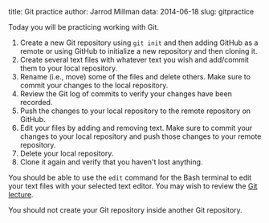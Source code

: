 title: Git practice
author: Jarrod Millman
data: 2014-06-18
slug: gitpractice

Today you will be practicing working with Git.

1. Create a new Git repository using `git init` and then adding GitHub as
   a remote or using GitHub to initialize a new repository and then cloning
   it.
2. Create several text files with whatever text you wish and add/commit
   them to your local repository.
3. Rename (i.e., move) some of the files and delete others.  Make
   sure to commit your changes to the local repository.
4. Review the Git log of commits to verify your changes have been recorded.
5. Push the changes to your local repository to the remote repository on 
   GitHub.
6. Edit your files by adding and removing text.  Make sure to commit your
   changes to your local repository and push those changes to your
   remote repository.
7. Delete your local repository.
8. Clone it again and verify that you haven't lost anything.

You should be able to use the `edit` command for the Bash terminal to
edit your text files with your selected text editor.  You may wish to
review the [Git lecture](http://www.jarrodmillman.com/stat133-summer2014/lecture/lecture07.pdf).

You should not create your Git repository inside another Git repository.

